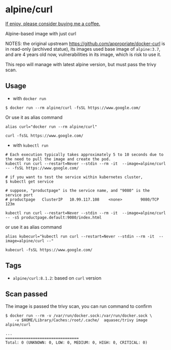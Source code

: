 # alpine/curl

[If enjoy, please consider buying me a coffee.](https://www.buymeacoffee.com/ozbillwang)

Alpine-based image with just curl

NOTES: the original upstream https://github.com/appropriate/docker-curl is in read-only (archived statue), its images used base image of `alpine:3.7`, and are 4 years old now, vulnerabilities in its image, which is risk to use it.

This repo will manage with latest alpine version, but must pass the trivy scan.

## Usage

* with `docker run`
```console
$ docker run --rm alpine/curl -fsSL https://www.google.com/
```

Or use it as alias command

```
alias curl="docker run --rm alpine/curl"

curl -fsSL https://www.google.com/
```

* with `kubectl run`
```
# Each execution typically takes approximately 5 to 10 seconds due to the need to pull the image and create the pod.
kubectl run curl --restart=Never --stdin --rm -it  --image=alpine/curl -- -fsSL https://www.google.com/

# if you want to test the service within kubernetes cluster, 
$ kubectl get service

# suppose, "productpage" is the service name, and "9080" is the service port
# productpage   ClusterIP   10.99.117.108    <none>        9080/TCP   123m

kubectl run curl --restart=Never --stdin --rm -it  --image=alpine/curl -- -sS productpage.default:9080/index.html
```
or use it as alias command
```
alias kubecurl="kubectl run curl --restart=Never --stdin --rm -it  --image=alpine/curl --"

kubecurl -fsSL https://www.google.com/
```

## Tags

* `alpine/curl:8.1.2`: based on `curl` version

## Scan passed

The image is passed the trivy scan, you can run command to confirm

```
$ docker run --rm -v /var/run/docker.sock:/var/run/docker.sock \
    -v $HOME/Library/Caches:/root/.cache/  aquasec/trivy image alpine/curl

...
================================
Total: 0 (UNKNOWN: 0, LOW: 0, MEDIUM: 0, HIGH: 0, CRITICAL: 0)
```
